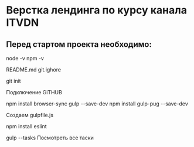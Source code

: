 # Верстка лендинга по курсу канала ITVDN
## Перед стартом проекта необходимо:

node -v
npm -v

README.md
git.ighore

git init

Подключение GiTHUB

npm install browser-sync gulp --save-dev
npm install gulp-pug --save-dev

Создаем gulpfile.js

npm install eslint

gulp --tasks   Посмотреть все таски

